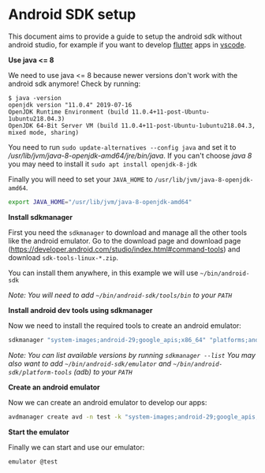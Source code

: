 # Android SDK setup

This document aims to provide a guide to setup the android sdk without
android studio, for example if you want to develop [flutter](flutter.dev) apps
in [vscode](https://code.visualstudio.com/).

**Use java <= 8**

We need to use java <= 8 because newer versions don't work with the android sdk anymore! Check by running:

```
$ java -version
openjdk version "11.0.4" 2019-07-16
OpenJDK Runtime Environment (build 11.0.4+11-post-Ubuntu-1ubuntu218.04.3)
OpenJDK 64-Bit Server VM (build 11.0.4+11-post-Ubuntu-1ubuntu218.04.3, mixed mode, sharing)
```

You need to run `sudo update-alternatives --config java` and set it to */usr/lib/jvm/java-8-openjdk-amd64/jre/bin/java*.
If you can't choose *java 8* you may need to install it `sudo apt install openjdk-8-jdk`

Finally you will need to set your `JAVA_HOME` to `/usr/lib/jvm/java-8-openjdk-amd64`.

```sh
export JAVA_HOME="/usr/lib/jvm/java-8-openjdk-amd64"
```

**Install sdkmanager**

First you need the `sdkmanager` to download and manage all the other tools like the android emulator.
Go to the download page and download page (https://developer.android.com/studio/index.html#command-tools) and
download `sdk-tools-linux-*.zip`.

You can install them anywhere, in this example we will use `~/bin/android-sdk`

*Note: You will need to add `~/bin/android-sdk/tools/bin` to your `PATH`*

**Install android dev tools using sdkmanager**

Now we need to install the required tools to create an android emulator:

```sh
sdkmanager "system-images;android-29;google_apis;x86_64" "platforms;android-29" "build-tools;29.0.1" "platform-tools"
```

*Note: You can list available versions by running `sdkmanager --list`
You may also want to add `~/bin/android-sdk/emulator` and `~/bin/android-sdk/platform-tools` (adb) to your `PATH`*


**Create an android emulator**

Now we can create an android emulator to develop our apps:

```sh
avdmanager create avd -n test -k "system-images;android-29;google_apis;x86_64"
```

**Start the emulator**

Finally we can start and use our emulator:

```sh
emulator @test
```
